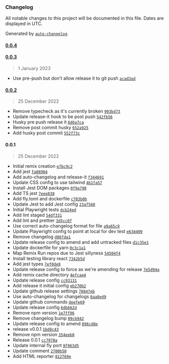 ### Changelog

All notable changes to this project will be documented in this file. Dates are displayed in UTC.

Generated by [`auto-changelog`](https://github.com/CookPete/auto-changelog).

#### [0.0.4](https://github.com/RBC-Digital-Ltd/country-stack/compare/0.0.3...0.0.4)

#### [0.0.3](https://github.com/RBC-Digital-Ltd/country-stack/compare/0.0.2...0.0.3)

> 1 January 2023

- Use pre-push but don't allow release it to git push [`acad3ad`](https://github.com/RBC-Digital-Ltd/country-stack/commit/acad3ad587461193c08d134cccd160111e939886)

#### [0.0.2](https://github.com/RBC-Digital-Ltd/country-stack/compare/0.0.1...0.0.2)

> 25 December 2022

- Remove typecheck as it's currently broken [`993bd73`](https://github.com/RBC-Digital-Ltd/country-stack/commit/993bd73e5e238ad032a206ccd421773ef42a0c9a)
- Update release-it hook to be post push [`542fb56`](https://github.com/RBC-Digital-Ltd/country-stack/commit/542fb56da6e71e799591e5a8e9a983dee7c60534)
- Husky pre push release it [`6d6a7ca`](https://github.com/RBC-Digital-Ltd/country-stack/commit/6d6a7ca6fbecfa200859db804c19710e304c3e7c)
- Remove post commit husky [`652a925`](https://github.com/RBC-Digital-Ltd/country-stack/commit/652a925ff64f036c581b5b5e859e30789f8fb140)
- Add husky post commit [`552f73c`](https://github.com/RBC-Digital-Ltd/country-stack/commit/552f73cfe35f69f5a1bd24e86ab7f67f4230b6f4)

#### 0.0.1

> 25 December 2022

- Initial remix creation [`e7bc9c2`](https://github.com/RBC-Digital-Ltd/country-stack/commit/e7bc9c21fe1d85e6566ee62ac30939bac205283b)
- Add jest [`fa08904`](https://github.com/RBC-Digital-Ltd/country-stack/commit/fa08904dfb65e43d9385941b74b69c182e3eed07)
- Add auto-changelog and release-it [`f344691`](https://github.com/RBC-Digital-Ltd/country-stack/commit/f3446917a46875bda1ca03e5a0647ac9b79698de)
- Update CSS config to use tailwind [`4b1fa57`](https://github.com/RBC-Digital-Ltd/country-stack/commit/4b1fa57208812fef8257f2fc1c0ad8d5a5040a50)
- Install Jest DOM packages [`0f9a790`](https://github.com/RBC-Digital-Ltd/country-stack/commit/0f9a7903dd0d83685190f25c3ca4dac83e58d19b)
- Add TS jest [`7eee838`](https://github.com/RBC-Digital-Ltd/country-stack/commit/7eee838c4ce20d343f8293187ddfad201e9400ca)
- Add fly.toml and dockerfile [`c703b0b`](https://github.com/RBC-Digital-Ltd/country-stack/commit/c703b0ba7b506eca22d6ccb0fdd83a9e236b3ed4)
- Update Jest to add Jest config [`23af568`](https://github.com/RBC-Digital-Ltd/country-stack/commit/23af568eb75ce92ec305eb0b887a708a7b7f5289)
- Initial Playwright tests [`dcb24ed`](https://github.com/RBC-Digital-Ltd/country-stack/commit/dcb24ed4b4164e611e125ac6bfa06476d76a883a)
- Add lint staged [`54df331`](https://github.com/RBC-Digital-Ltd/country-stack/commit/54df331a465d820385dd15f62da61eeeee5ec3dd)
- Add lint and prettier [`3d5cc0f`](https://github.com/RBC-Digital-Ltd/country-stack/commit/3d5cc0fdeaa478a24125ddb6e0dee6b442277362)
- Use correct auto-changelog format for file [`a9a65c9`](https://github.com/RBC-Digital-Ltd/country-stack/commit/a9a65c97e31c84be1ddc18304e389ae278a7dfa3)
- Update Playwright config to point at local for dev test [`e634409`](https://github.com/RBC-Digital-Ltd/country-stack/commit/e6344095f6fe4b02ec5ae43fbbf67e5b70e9ee7f)
- Remove changelog [`d06fda1`](https://github.com/RBC-Digital-Ltd/country-stack/commit/d06fda1af5374a6f07e86cda2f6c160f3901f00c)
- Update release config to amend and add untracked files [`d1c35e1`](https://github.com/RBC-Digital-Ltd/country-stack/commit/d1c35e1e4bb654aa2c31383243d6683bd697c232)
- Update dockerfile for yarn [`0c3c1a1`](https://github.com/RBC-Digital-Ltd/country-stack/commit/0c3c1a14a15f0eab467a82474550a51e0ba2b82b)
- Map Remix Run repos due to Jest sillyness [`54504f4`](https://github.com/RBC-Digital-Ltd/country-stack/commit/54504f436a5bbb140b6c1463c27c701d994c7cd7)
- Install testing library react [`7342b5d`](https://github.com/RBC-Digital-Ltd/country-stack/commit/7342b5d6b90f91927229677f3b7a42bca0b61729)
- Add jest types [`7ef0de8`](https://github.com/RBC-Digital-Ltd/country-stack/commit/7ef0de83eb1017db93b2d634a4e3270f6fe1b57a)
- Update release config to force as we're amending for release [`7e5d94a`](https://github.com/RBC-Digital-Ltd/country-stack/commit/7e5d94a07098e7f69385cb7048e49ec37352960d)
- Add remix cache directory [`4efcae4`](https://github.com/RBC-Digital-Ltd/country-stack/commit/4efcae4424091456d2e71aef5ce3037fecb5893d)
- Update release config [`cc93131`](https://github.com/RBC-Digital-Ltd/country-stack/commit/cc93131cc13d32e7087df6a99be30ee6515df430)
- Add release it initial config [`eb270b2`](https://github.com/RBC-Digital-Ltd/country-stack/commit/eb270b24b6b1a8b0e05d33e2b4e7dc0ec5380fbc)
- Update github release settings [`78847eb`](https://github.com/RBC-Digital-Ltd/country-stack/commit/78847eb024d18d3535d997bab444c6fbebc8b3bb)
- Use auto-changelog for changelogs [`8aa0ed9`](https://github.com/RBC-Digital-Ltd/country-stack/commit/8aa0ed90f77975336d4be9ed8cbadc4dec38506d)
- Update github commands [`deefe69`](https://github.com/RBC-Digital-Ltd/country-stack/commit/deefe69aef8ffa4de83d6319ee679ae459d75d0f)
- Update release config [`6db662d`](https://github.com/RBC-Digital-Ltd/country-stack/commit/6db662d90050da3644e0d1d21a9a6b5df3fbf83f)
- Remove npm version [`1e7ff96`](https://github.com/RBC-Digital-Ltd/country-stack/commit/1e7ff96f48d5e945281b7aac055ae7171639c481)
- Remove changelog bump [`09cb942`](https://github.com/RBC-Digital-Ltd/country-stack/commit/09cb94221fad898b0d5d80f95518d9b1eab8f912)
- Update release config to amend [`896cd8e`](https://github.com/RBC-Digital-Ltd/country-stack/commit/896cd8ee942ed894b1b68d7a7bc00d3abef8d73a)
- release v0.0.1 [`1bd8c43`](https://github.com/RBC-Digital-Ltd/country-stack/commit/1bd8c43a67aad9abaf4015d54c63f21a6b060948)
- Remove npm version [`354eeb8`](https://github.com/RBC-Digital-Ltd/country-stack/commit/354eeb87157f9662c5fc725b44c82b168651ffbe)
- Release 0.0.1 [`cc7978a`](https://github.com/RBC-Digital-Ltd/country-stack/commit/cc7978ad3f64063431cac92dcedd61bb61b66b2a)
- Update internal fly port [`9f963d5`](https://github.com/RBC-Digital-Ltd/country-stack/commit/9f963d5a211b0a59aa1b060dd601fd8249697033)
- Update comment [`2700b50`](https://github.com/RBC-Digital-Ltd/country-stack/commit/2700b50a87b6c58981ee7ea4ad63f17cb8c73050)
- Add HTML reporter [`812f69e`](https://github.com/RBC-Digital-Ltd/country-stack/commit/812f69e3f2332df4685a0b27715215bfad135ff7)
